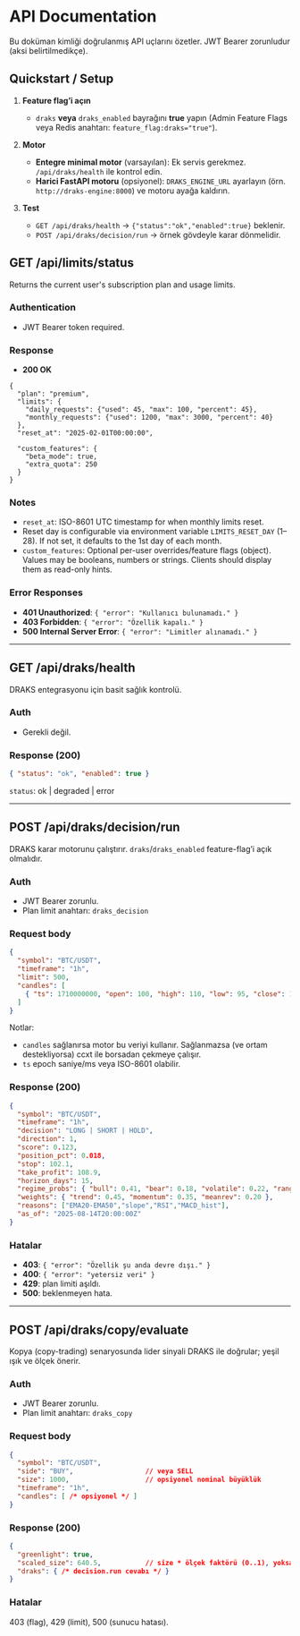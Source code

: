 # API Documentation

Bu doküman kimliği doğrulanmış API uçlarını özetler. JWT Bearer zorunludur (aksi belirtilmedikçe).

## Quickstart / Setup

1) **Feature flag’i açın**  
   - `draks` **veya** `draks_enabled` bayrağını **true** yapın (Admin Feature Flags veya Redis anahtarı: `feature_flag:draks="true"`).

2) **Motor**  
   - **Entegre minimal motor** (varsayılan): Ek servis gerekmez. `/api/draks/health` ile kontrol edin.
   - **Harici FastAPI motoru** (opsiyonel): `DRAKS_ENGINE_URL` ayarlayın (örn. `http://draks-engine:8000`) ve motoru ayağa kaldırın.

3) **Test**  
   - `GET /api/draks/health` → `{"status":"ok","enabled":true}` beklenir.
   - `POST /api/draks/decision/run` → örnek gövdeyle karar dönmelidir.

## GET /api/limits/status

Returns the current user's subscription plan and usage limits.

### Authentication
- JWT Bearer token required.

### Response
- **200 OK**
```
{
  "plan": "premium",
  "limits": {
    "daily_requests": {"used": 45, "max": 100, "percent": 45},
    "monthly_requests": {"used": 1200, "max": 3000, "percent": 40}
  },
  "reset_at": "2025-02-01T00:00:00",

  "custom_features": {
    "beta_mode": true,
    "extra_quota": 250
  }
}
```
### Notes
- `reset_at`: ISO-8601 UTC timestamp for when monthly limits reset.
- Reset day is configurable via environment variable `LIMITS_RESET_DAY` (1–28).
  If not set, it defaults to the 1st day of each month.
- `custom_features`: Optional per-user overrides/feature flags (object). Values may be booleans,
  numbers or strings. Clients should display them as read-only hints.

### Error Responses
- **401 Unauthorized**: `{ "error": "Kullanıcı bulunamadı." }`
- **403 Forbidden**: `{ "error": "Özellik kapalı." }`
- **500 Internal Server Error**: `{ "error": "Limitler alınamadı." }`

---

## GET /api/draks/health

DRAKS entegrasyonu için basit sağlık kontrolü.

### Auth
- Gerekli değil.

### Response (200)
```json
{ "status": "ok", "enabled": true }
```
`status`: ok | degraded | error

---

## POST /api/draks/decision/run

DRAKS karar motorunu çalıştırır. `draks`/`draks_enabled` feature-flag’i açık olmalıdır.

### Auth
- JWT Bearer zorunlu.
- Plan limit anahtarı: `draks_decision`

### Request body
```json
{
  "symbol": "BTC/USDT",
  "timeframe": "1h",
  "limit": 500,
  "candles": [
    { "ts": 1710000000, "open": 100, "high": 110, "low": 95, "close": 105, "volume": 1234 }
  ]
}
```
Notlar:
- `candles` sağlanırsa motor bu veriyi kullanır. Sağlanmazsa (ve ortam destekliyorsa) ccxt ile borsadan çekmeye çalışır.
- `ts` epoch saniye/ms veya ISO-8601 olabilir.

### Response (200)
```json
{
  "symbol": "BTC/USDT",
  "timeframe": "1h",
  "decision": "LONG | SHORT | HOLD",
  "direction": 1,
  "score": 0.123,
  "position_pct": 0.018,
  "stop": 102.1,
  "take_profit": 108.9,
  "horizon_days": 15,
  "regime_probs": { "bull": 0.41, "bear": 0.18, "volatile": 0.22, "range": 0.19 },
  "weights": { "trend": 0.45, "momentum": 0.35, "meanrev": 0.20 },
  "reasons": ["EMA20-EMA50","slope","RSI","MACD_hist"],
  "as_of": "2025-08-14T20:00:00Z"
}
```

### Hatalar
- **403**: `{ "error": "Özellik şu anda devre dışı." }`
- **400**: `{ "error": "yetersiz veri" }`
- **429**: plan limiti aşıldı.
- **500**: beklenmeyen hata.

---

## POST /api/draks/copy/evaluate

Kopya (copy-trading) senaryosunda lider sinyali DRAKS ile doğrular; yeşil ışık ve ölçek önerir.

### Auth
- JWT Bearer zorunlu.
- Plan limit anahtarı: `draks_copy`

### Request body
```json
{
  "symbol": "BTC/USDT",
  "side": "BUY",                  // veya SELL
  "size": 1000,                   // opsiyonel nominal büyüklük
  "timeframe": "1h",
  "candles": [ /* opsiyonel */ ]
}
```

### Response (200)
```json
{
  "greenlight": true,
  "scaled_size": 640.5,           // size * ölçek faktörü (0..1), yoksa null
  "draks": { /* decision.run cevabı */ }
}
```

### Hatalar
403 (flag), 429 (limit), 500 (sunucu hatası).
